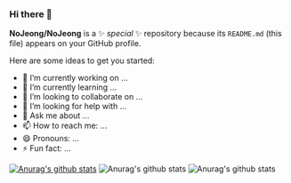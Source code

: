 ### Hi there 👋

**NoJeong/NoJeong** is a ✨ _special_ ✨ repository because its `README.md` (this file) appears on your GitHub profile.

Here are some ideas to get you started:

- 🔭 I’m currently working on ...
- 🌱 I’m currently learning ...
- 👯 I’m looking to collaborate on ...
- 🤔 I’m looking for help with ...
- 💬 Ask me about ...
- 📫 How to reach me: ...
- 😄 Pronouns: ...
- ⚡ Fun fact: ...

[![Anurag's github stats](https://github-readme-stats.vercel.app/api?username=NoJeong)](https://github.com/anuraghazra/github-readme-stats)
![Anurag's github stats](https://github-readme-stats.vercel.app/api?username=NoJeong&show_icons=true&theme=radical)
![Anurag's github stats](https://github-readme-stats.vercel.app/api?username=NoJeong&show_icons=true)
